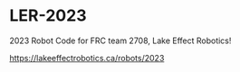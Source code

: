 # LER-2023
2023 Robot Code for FRC team 2708, Lake Effect Robotics!

https://lakeeffectrobotics.ca/robots/2023
